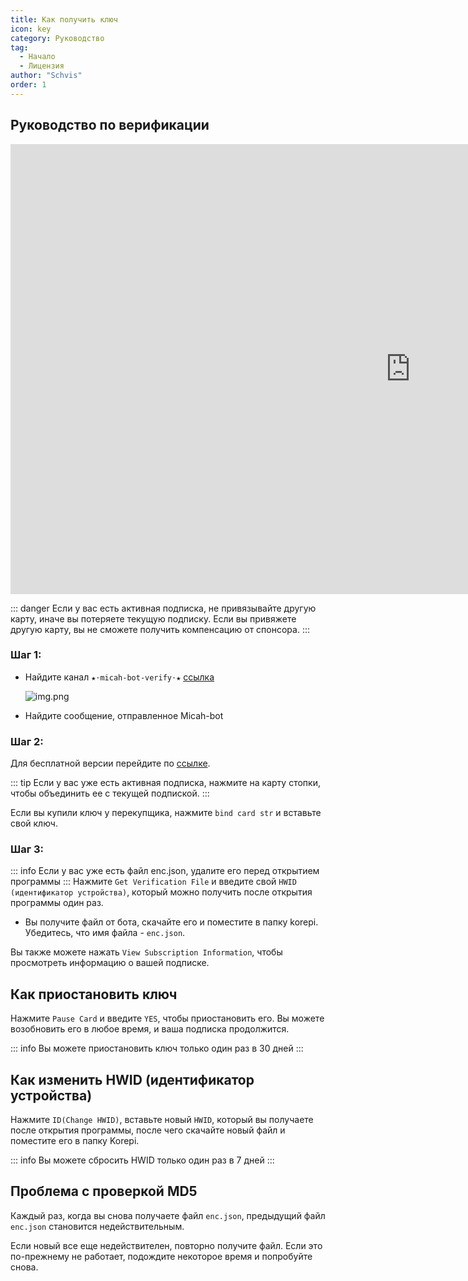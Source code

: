 ```yaml
---
title: Как получить ключ
icon: key
category: Руководство
tag:
  - Начало
  - Лицензия
author: "Schvis"
order: 1
---
```


## Руководство по верификации

<div class="iframe-container"><iframe width="1280" height="720" src="https://www.youtube.com/embed/ST9akMsGJog" title="How to activate your key - Korepi" frameborder="0" allow="accelerometer; autoplay; clipboard-write; encrypted-media; gyroscope; picture-in-picture; web-share" referrerpolicy="strict-origin-when-cross-origin" allowfullscreen></iframe></div>

::: danger Если у вас есть активная подписка, не привязывайте другую карту, иначе вы потеряете текущую подписку. Если вы привяжете другую карту, вы не сможете получить компенсацию от спонсора.
:::

### Шаг 1:
- Найдите канал `★⋅micah-bot-verify⋅★` [ссылка](https://discord.com/channels/1069057220802781265/1203687333107335198)

  ![img.png](/assets/images/docs/202402/verify-1.png)
- Найдите сообщение, отправленное Micah-bot
### Шаг 2:
Для бесплатной версии перейдите по [ссылке](free.md).

::: tip Если у вас уже есть активная подписка, нажмите на карту стопки, чтобы объединить ее с текущей подпиской.
:::

Если вы купили ключ у перекупщика, нажмите `bind card str` и вставьте свой ключ.

### Шаг 3:
::: info Если у вас уже есть файл enc.json, удалите его перед открытием программы
:::
Нажмите `Get Verification File` и введите свой `HWID (идентификатор устройства)`, который можно получить после открытия программы один раз.
- Вы получите файл от бота, скачайте его и поместите в папку korepi. Убедитесь, что имя файла - `enc.json`.

Вы также можете нажать `View Subscription Information`, чтобы просмотреть информацию о вашей подписке.

## Как приостановить ключ

Нажмите `Pause Card` и введите `YES`, чтобы приостановить его. Вы можете возобновить его в любое время, и ваша подписка продолжится.

::: info Вы можете приостановить ключ только один раз в 30 дней
:::

## Как изменить HWID (идентификатор устройства)

Нажмите `ID(Change HWID)`, вставьте новый `HWID`, который вы получаете после открытия программы, после чего скачайте новый файл и поместите его в папку Korepi.

::: info Вы можете сбросить HWID только один раз в 7 дней
:::

## Проблема с проверкой MD5
Каждый раз, когда вы снова получаете файл `enc.json`, предыдущий файл `enc.json` становится недействительным.

Если новый все еще недействителен, повторно получите файл. Если это по-прежнему не работает, подождите некоторое время и попробуйте снова.
